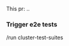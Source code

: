 This pr: ..

### Trigger e2e tests
<!--
We currently have one pipeline that tests both cluster creation and cluster upgrades. You can trigger this pipeline by writing this commands in a pull request comment or description
- `/run cluster-test-suites`
If for some reason you want to skip the e2e tests, remove the following line.

Note: Tests are not automatically executed when creating a draft PR
If you do want to trigger the tests while still in draft then please add a comment with the trigger.
-->

/run cluster-test-suites
